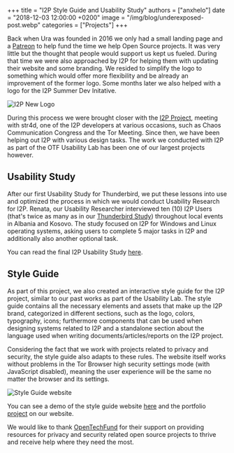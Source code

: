 +++
title = "I2P Style Guide and Usability Study"
authors = ["anxhelo"]
date = "2018-12-03 12:00:00 +0200"
image = "/img/blog/underexposed-post.webp"
categories = ["Projects"]
+++

Back when Ura was founded in 2016 we only had a small landing page and a [Patreon](https://patreon.com/ura) to help fund the time we help Open Source projects. It was very little but the thought that people would support us kept us fueled. During that time we were also approached by I2P for helping them with updating their website and some branding. We resided to simplify the logo to something which would offer more flexibility and be already an improvement of the former logo. Some months later we also helped with a logo for the I2P Summer Dev Initative.

![I2P New Logo](/img/work/i2p_logo.png)

During this process we were brought closer with the [I2P Project](https://geti2p.net), meeting with str4d, one of the I2P developers at various occasions, such as Chaos Communication Congress and the Tor Meeting. Since then, we have been helping out I2P with various design tasks. The work we conducted with I2P as part of the OTF Usability Lab has been one of our largest projects however.

## Usability Study

After our first Usability Study for Thunderbird, we put these lessons into use and optimized the process in which we would conduct Usability Research for I2P. Renata, our Usability Researcher interviewed ten (10) I2P Users (that's twice as many as in our [Thunderbird Study](/2018/07/05/thunderbird-style-guide)) throughout local events in Albania and Kosovo. The study focused on I2P for Windows and Linux operating systems, asking users to complete 5 major tasks in I2P and additionally also another optional task. 

You can read the final I2P Usability Study [here](https://github.com/uradotdesign/works/raw/main/I2P/Usability%20Study/I2P%20Usability%20Study.pdf).

## Style Guide

As part of this project, we also created an interactive style guide for the I2P project, similar to our past works as part of the Usability Lab. The style guide contains all the necessary elements and assets that make up the I2P brand, categorized in different sections, such as the logo, colors, typography, icons; furthermore components that can be used when designing systems related to I2P and a standalone section about the language used when writing documents/articles/reports on the I2P project.

Considering the fact that we work with projects related to privacy and security, the style guide also adapts to these rules. The website itself works without problems in the Tor Browser high security settings mode (with JavaScript disabled), meaning the user experience will be the same no matter the browser and its settings.

![Style Guide website](/img/work/i2p_image_1.png)

You can see a demo of the style guide website [here](https://uradotdesign.github.io/i2p-styleguide) and the portfolio [project](/en/work/i2p) on our website.

We would like to thank [OpenTechFund](https://opentech.fund) for their support on providing resources for privacy and security related open source projects to thrive and receive help where they need the most.
